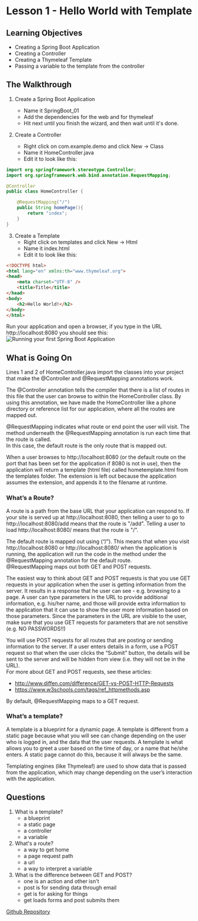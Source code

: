 # Lesson 1 - Hello World with Template 
## Learning Objectives
* Creating a Spring Boot Application
* Creating a Controller
* Creating a Thymeleaf Template
* Passing a variable to the template from the controller

## The Walkthrough 

1. Create a Spring Boot Application 
	* Name it SpringBoot_01 
	* Add the dependencies for the web and for thymeleaf 
	* Hit next until you finish the wizard, and then wait until it's done.    

2. Create a Controller 
	* Right click on com.example.demo and click New -> Class 
	* Name it HomeController.java 
	* Edit it to look like this: 
```java
import org.springframework.stereotype.Controller;
import org.springframework.web.bind.annotation.RequestMapping;

@Controller
public class HomeController {

    @RequestMapping("/")
    public String homePage(){
        return "index";
    }
}
```

3. Create a Template 
  	* Right click on templates and click New -> Html 
	* Name it index.html 
	* Edit it to look like this: 
```html
<!DOCTYPE html>
<html lang="en" xmlns:th="www.thymeleaf.org">
<head>
    <meta charset="UTF-8" />
    <title>Title</title>
</head>
<body>
    <h2>Hello World!</h2>
</body>
</html>
```

Run your application and open a browser, if you type in the URL http://localhost:8080 you should see this: 
![Running your first Spring Boot Application](https://github.com/ajhenley/unofficialguides/blob/master/IntroToSpringBoot/img/Lesson01.png "Running your first Spring Boot Application")

## What is Going On
Lines 1 and 2 of HomeController.java import the classes into your project that make the @Controller 
and @RequestMapping annotations work.  

The @Controller annotation tells the compiler that there is a list of routes in this file that the user 
can browse to within the HomeController class. By using this annotation, we have made 
the HomeController like a phone directory or reference list for our application, where all the routes 
are mapped out.  

@RequestMapping indicates what route or end point the user will visit. The method underneath the 
@RequestMapping annotation is run each time that the route is called.  
In this case, the default route is the only route that is mapped out.  

When a user browses to http://localhost:8080 (or the default route on the port that has been set 
for the application if 8080 is not in use), then the application will return a template (html file) 
called hometemplate.html from the templates folder. The extension is left out because the application 
assumes the extension, and appends it to the filename at runtime.  

### What’s a Route?  
A route is a path from the base URL that your application can respond to. If your site is served up at 
http://localhost:8080, then telling a user to go to http://localhost:8080/add means that the route is "/add". 
Telling a user to load http://localhost:8080/ means that the route is "/".

The default route is mapped out using (“/”). This means that when you visit http://localhost:8080 or 
http://localhost:8080/ when the application is running, the application will run the code in the method 
under the @RequestMapping annotation for the default route.  
@RequestMapping maps out both GET and POST requests. 

The easiest way to think about GET and POST requests is that you use GET requests in your application 
when the user is getting information from the server. It results in a response that he user can see - 
e.g. browsing to a page. A user can type parameters in the URL to provide additional information, 
e.g. his/her name, and those will provide extra information to the application that it can use to 
show the user more information based on those parameters. Since the parameters in the URL are visible 
to the user, make sure that you use GET requests for parameters that are not sensitive 
(e.g. NO PASSWORDS!!) 

You will use POST requests for all routes that are posting or sending information to the server. If a 
user enters details in a form, use a POST request so that when the user clicks the “Submit” button, the 
details will be sent to the server and will be hidden from view (i.e. they will not be in the URL).  
For more about GET and POST requests, see these articles:  
* http://www.diffen.com/difference/GET-vs-POST-HTTP-Requests 
* https://www.w3schools.com/tags/ref_httpmethods.asp 

By default, @RequestMapping maps to a GET request. 

### What’s a template?  
A template is a blueprint for a dynamic page. A template is different from a static page because what you will see can change depending on the user who is logged in, and the data that the user requests. A template is what allows you to greet a user based on the time of day, or a name that he/she enters. A static page cannot do this, because it will always be the same.  

Templating engines (like Thymeleaf) are used to show data that is passed from the application, which may change depending on the user’s interaction with the application. 

## Questions
1. What is a template?
	* a blueprint
	* a static page
	* a controller
	* a variable
2. What's a route?
	* a way to get home
	* a page request path
	* a url
	* a way to interpret a variable
3. What is the difference between GET and POST?
	* one is an action and other isn't
	* post is for sending data through email
	* get is for asking for things
	* get loads forms and post submits them
	
[Github Repository](https://github.com/ajhenley/SpringBoot_01)
